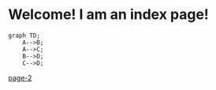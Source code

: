 # Welcome! I am an index page!

```mermaid
graph TD;
    A-->B;
    A-->C;
    B-->D;
    C-->D;
```

[page-2](./page-2.md)
